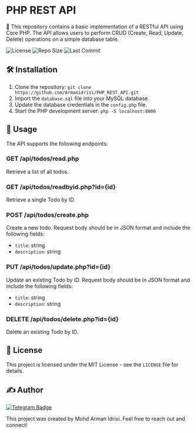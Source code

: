 # PHP REST API

🚀 This repository contains a basic implementation of a RESTful API using Core PHP. The API allows users to perform CRUD (Create, Read, Update, Delete) operations on a simple database table.

![License](https://img.shields.io/github/license/Armanidrisi/PHP_REST_API?style=flat-square) ![Repo Size](https://img.shields.io/github/repo-size/Armanidrisi/PHP_REST_API?style=flat-square) ![Last Commit](https://img.shields.io/github/last-commit/Armanidrisi/PHP_REST_API?style=flat-square)

## 🛠️ Installation

1. Clone the repository: `git clone https://github.com/Armanidrisi/PHP_REST_API.git`
2. Import the `database.sql` file into your MySQL database.
3. Update the database credentials in the `config.php` file.
4. Start the PHP development server: `php -S localhost:8000`

## 🚀 Usage

The API supports the following endpoints:

### GET /api/todos/read.php

Retrieve a list of all todos.

### GET /api/todos/readbyid.php?id={id}

Retrieve a single Todo by ID.

### POST /api/todos/create.php

Create a new todo. Request body should be in JSON format and include the following fields:
- `title`: string
- `description`: string

### PUT /api/todos/update.php?id={id}

Update an existing Todo by ID. Request body should be in JSON format and include the following fields:
- `title`: string
- `description`: string

### DELETE /api/todos/delete.php?id={id}

Delete an existing Todo by ID.

## 📝 License

This project is licensed under the MIT License - see the `LICENSE` file for details.

## ✍️ Author

[![Telegram Badge](https://img.shields.io/badge/-Mohd%20Arman%20Idrisi-blue?style=flat-square&logo=Telegram&logoColor=white&link=https://t.me/Mohd_arman_idrisi01)](https://t.me/Mohd_arman_idrisi01)

This project was created by Mohd Arman Idrisi. Feel free to reach out and connect!
